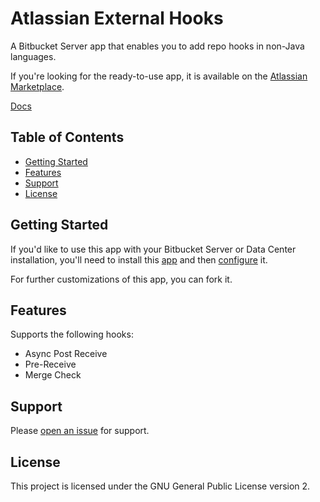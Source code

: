 # Atlassian External Hooks 
A Bitbucket Server app that enables you to add repo hooks in non-Java languages.

If you're looking for the ready-to-use app, it is available on the [Atlassian Marketplace](https://marketplace.atlassian.com/1211631).

[Docs](https://github.com/reconquest/atlassian-external-hooks/wiki/Home)

## Table of Contents 
* [Getting Started](#getting-started)
* [Features](#features)
* [Support](#support)
* [License](#license)

## Getting Started
If you'd like to use this app with your Bitbucket Server or Data Center installation, you'll need to install this [app](https://marketplace.atlassian.com/1211631) and then [configure](https://github.com/reconquest/atlassian-external-hooks/wiki/Configuration) it.

For further customizations of this app, you can fork it.

## Features
Supports the following hooks:
* Async Post Receive
* Pre-Receive
* Merge Check

## Support
Please [open an issue](https://github.com/reconquest/atlassian-external-hooks/issues/new) for support.

## License
This project is licensed under the GNU General Public License version 2.
